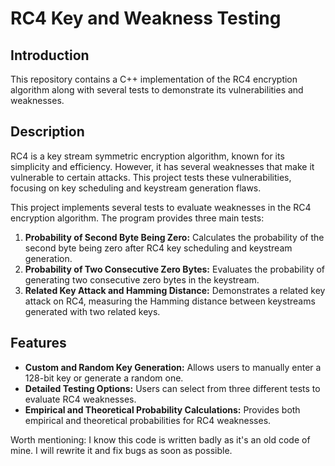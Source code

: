 # RC4 Key and Weakness Testing

## Introduction
This repository contains a C++ implementation of the RC4 encryption algorithm along with several tests to demonstrate its vulnerabilities and weaknesses.

## Description
RC4 is a key stream symmetric encryption algorithm, known for its simplicity and efficiency. However, it has several weaknesses that make it vulnerable to certain attacks. This project tests these vulnerabilities, focusing on key scheduling and keystream generation flaws.

This project implements several tests to evaluate weaknesses in the RC4 encryption algorithm. The program provides three main tests:

1. **Probability of Second Byte Being Zero:** Calculates the probability of the second byte being zero after RC4 key scheduling and keystream generation.
2. **Probability of Two Consecutive Zero Bytes:** Evaluates the probability of generating two consecutive zero bytes in the keystream.
3. **Related Key Attack and Hamming Distance:** Demonstrates a related key attack on RC4, measuring the Hamming distance between keystreams generated with two related keys.

## Features

- **Custom and Random Key Generation:** Allows users to manually enter a 128-bit key or generate a random one.
- **Detailed Testing Options:** Users can select from three different tests to evaluate RC4 weaknesses.
- **Empirical and Theoretical Probability Calculations:** Provides both empirical and theoretical probabilities for RC4 weaknesses.

Worth mentioning: I know this code is written badly as it's an old code of mine. I will rewrite it and fix bugs as soon as possible.
